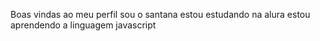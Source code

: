 Boas vindas ao meu perfil
sou o santana
estou estudando na alura
estou aprendendo a linguagem javascript
